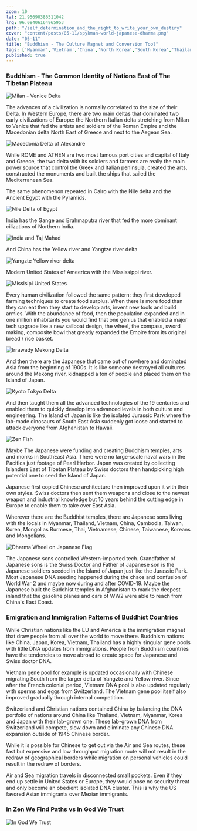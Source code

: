 ```yaml
---
zoom: 10
lat: 21.95690386511042
lng: 96.08406164965953
path: "/self_determination_and_the_right_to_write_your_own_destiny"
cover: "content/posts/05-11/spykman-world-japanese-dharma.png"
date: "05-11"
title: "Buddhism - The Culture Magnet and Conversion Tool"
tags: ['Myanmar','Vietnam','China','North Korea','South Korea','Thailand','Laos', 'Cambodia', 'Taiwan','Zen','Spykman World','Nicholas Spykman'] 
published: true
---
```


### Buddhism - The Common Identity of Nations East of The Tibetan Plateau
![Milan - Venice Delta](content/posts/05-11/milan_venice.png)

The advances of a civilization is normally correlated to the size of their Delta. In Western Europe, there are two main deltas that dominated two early civilizations of Europe: the Northern Italian delta stretching from Milan to Venice that fed the artists and soldiers of the Roman Empire and the Macedonian delta North East of Greece and next to the Aegean Sea. 

![Macedonia Delta of Alexandre](content/posts/05-11/macedonia_delta_of_alexandre.png)

While ROME and ATHEN are two most famous port cities and capital of Italy and Greece, the two delta with its soldiers and farmers are really the main power source that control the Greek and Italian peninsula, created the arts, constructed the monuments and built the ships that sailed the Mediterranean Sea. 

The same phenomenon repeated in Cairo with the Nile delta and the Ancient Egypt with the Pyramids.

![Nile Delta of Egypt](content/posts/05-11/nile_delta_of_egypt.png)

India has the Gange and Brahmaputra river that fed the more dominant cilizations of Northern India.

![India and Taj Mahad](content/posts/05-11/India_Gange_Bhramaputra.png)

And China has the Yellow river and Yangtze river delta 

![Yangzte Yellow river delta](content/posts/05-11/yangzte_yellow_delta.png)

Modern United States of Ameerica with the Mississippi river.

![Missisipi United States](content/posts/05-11/missisipi_united_states.png)

Every human civilization followed the same pattern: they first developed farming techniques to create food surplus. When there is more food than they can eat then they start to develop arts, invent new tools and build armies. With the abundance of food, then the population expanded and in one million inhabitants you would find that one genius that enabled a major tech upgrade like a new sailboat design, the wheel, the compass, sword making, composite bowl that greatly expanded the Empire from its original bread / rice basket. 

![Irrawady Mekong Delta](content/posts/05-11/irrawaday_mekong_delta.png)

And then there are the Japanese that came out of nowhere and dominated Asia from the beginning of 1900s. It is like someone destroyed all cultures around the Mekong river, kidnapped a ton of people and placed them on the Island of Japan. 

![Kyoto Tokyo Delta](content/posts/05-11/kyoto_tokyo_delta.png)

And then taught them all the advanced technologies of the 19 centuries and enabled them to quickly develop into advanced levels in both culture and engineering. The Island of Japan is like the isolated Jurassic Park where the lab-made dinosaurs of South East Asia suddenly got loose and started to attack everyone from Afghanistan to Hawaii. 

![Zen Fish](content/posts/05-11/east_tibetan_plateau.png)

Maybe The Japanese were funding and creating Buddhism temples, arts and monks in SouthEast Asia. There were no large-scale naval wars in the Pacifics just footage of Pearl Harbor. Japan was created by collecting Islanders East of Tibetan Plateau by Swiss doctors then handpicking high potential one to seed the Island of Japan. 

Japanese first copied Chinese architecture then improved upon it with their own styles. Swiss doctors then sent them weapons and close to the newest weapon and industrial knowledge but 10 years behind the cutting edge in Europe to enable them to take over East Asia.

Wherever there are the Buddhist temples, there are Japanese sons living with the locals in Myanmar, Thailand, Vietnam, China, Cambodia, Taiwan, Korea, Mongol as Burmese, Thai, Vietnamese, Chinese, Taiwanese, Koreans and Mongolians. 

![Dharma Wheel on Japanese Flag](content/posts/05-11/spykman-world-japanese-dharma.png)

The Japanese sons controlled Western-imported tech. Grandfather of Japanese sons is the Swiss Doctor and Father of Japanese son is the Japanese soldiers seeded in the Island of Japan just like the Jurassic Park. Most Japanese DNA seeding happened during the chaos  and confusion of World War 2 and maybe now during and after COVID-19. Maybe the Japanese built the Buddhist temples in Afghanistan to mark the deepest inland that the gasoline planes and cars of WW2 were able to reach from China's East Coast. 

### Emigration and Immigration Patterns of Buddhist Countries

While Christian nations like the EU and America is the immigration magnet that draw people from all over the world to move there. Buddhism nations like China, Japan, Korea, Vietnam, Thailand has a highly singular gene pools with little DNA updates from immigrations. People from Buddhism countries have the tendencies to move abroad to create space for Japanese and Swiss doctor DNA. 

Vietnam gene pool for example is updated occasionally with Chinese migrating South from the larger delta of Yangzte and Yellow river. Since after the French colonial period, Vietnam DNA pool is also updated regularly with sperms and eggs from Switzerland. The Vietnam gene pool itself also improved gradually through internal competition. 

Switzerland and Christian nations contained China by balancing the DNA portfolio of nations around China like Thailand, Vietnam, Myanmar, Korea and Japan with their lab-grown one. These lab-grown DNA from Switzerland will compete, slow down and eliminate any Chinese DNA expansion outside of 1945 Chinese border. 

While it is possible for Chinese to get out via the Air and Sea routes, these fast but expensive and low throughput migration route will not result in the redraw of geographical borders while migration on personal vehicles could result in the redraw of borders. 

Air and Sea migration travels in disconnected small pockets. Even if they end up settle in United States or Europe, they would pose no security threat and only become an obedient isolated DNA cluster. This is why the US favored Asian immigrants over Mexian immigrants. 

### In Zen We Find Paths vs In God We Trust
![In God We Trust](content/posts/05-11/in_god_we_trust.png)







